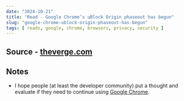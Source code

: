 ```yaml
---
date: "2024-10-21"
title: "Read - Google Chrome’s uBlock Origin phaseout has begun"
slug: "google-chrome-ublock-origin-phaseout-has-begun"
tags: [ reads, google, chrome, browsers, privacy, security ]
---
```




## Source - [theverge.com][1]

## Notes
* I hope people (at least the developer community) put a thought and evaluate if they need to continue using [Google Chrome][2].



  [1]: https://www.theverge.com/2024/10/15/24270981/google-chrome-ublock-origin-phaseout-manifest-v3-ad-blocker
  [2]: https://en.wikipedia.org/wiki/Google_Chrome
